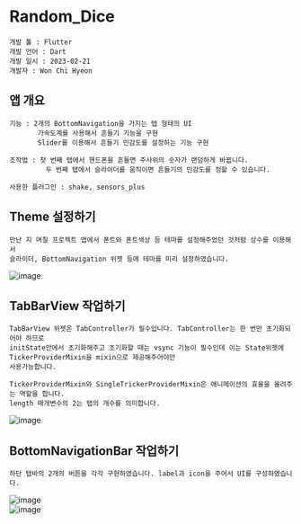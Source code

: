 # Random_Dice

```
개발 툴 : Flutter
개발 언어 : Dart
개발 일시 : 2023-02-21
개발자 : Won Chi Hyeon
```

## 앱 개요
```
기능 : 2개의 BottomNavigation을 가지는 탭 형태의 UI
       가속도계를 사용해서 흔들기 기능을 구현
       Slider를 이용해서 흔들기 민감도를 설정하는 기능 구현

조작법 : 첫 번째 탭에서 핸드폰을 흔들면 주사위의 숫자가 랜덤하게 바뀝니다.
         두 번째 탭에서 슬라이더를 움직이면 흔들기의 민감도를 정할 수 있습니다.

사용한 플러그인 : shake, sensors_plus
```

## Theme 설정하기
```
만난 지 며칠 프로젝트 앱에서 폰트와 폰트색상 등 테마를 설정해주었던 것처럼 상수를 이용해서
슬라이더, BottomNavigation 위젯 등에 테마를 미리 설정하였습니다.
```
![image](https://user-images.githubusercontent.com/58906858/220250888-223ae87e-e109-4548-bc09-d711bdfb09b2.png)

## TabBarView 작업하기
```
TabBarView 위젯은 TabController가 필수입니다. TabController는 한 번만 초기화되어야 하므로
initState안에서 초기화해주고 초기화할 때는 vsync 기능이 필수인데 이는 State위젯에 TickerProviderMixin을 mixin으로 제공해주어야만
사용가능합니다.

TickerProviderMixin와 SingleTrickerProviderMixin은 애니메이션의 효율을 올려주는 역할을 합니다.
length 매개변수의 2는 탭의 개수를 의미합니다.
```
![image](https://user-images.githubusercontent.com/58906858/220253253-06e2f0b7-fdcf-4665-ac40-9133f8c6826b.png)

## BottomNavigationBar 작업하기
```
하단 탭바의 2개의 버튼을 각각 구현하였습니다. label과 icon을 주어서 UI를 구성하였습니다.
```
![image](https://user-images.githubusercontent.com/58906858/220254350-001c88da-3ec9-4db0-8431-762690e92d39.png)   
![image](https://user-images.githubusercontent.com/58906858/220254392-452c63cd-659b-4f2e-9b5e-2e122fcde18f.png)

